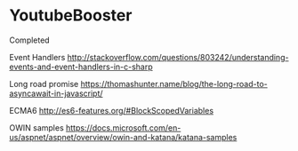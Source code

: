 # YoutubeBooster
Completed

Event Handlers
http://stackoverflow.com/questions/803242/understanding-events-and-event-handlers-in-c-sharp

Long road promise
https://thomashunter.name/blog/the-long-road-to-asyncawait-in-javascript/

ECMA6
http://es6-features.org/#BlockScopedVariables

OWIN samples
https://docs.microsoft.com/en-us/aspnet/aspnet/overview/owin-and-katana/katana-samples
